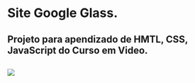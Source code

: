 <h1>Site Google Glass.</h1>
<h2>Projeto para apendizado de HMTL, CSS, JavaScript do Curso em Video.<h2> 
<img src="01-index.jpg"

